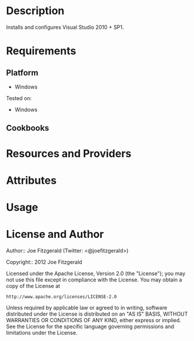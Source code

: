 Description
===========

Installs and configures Visual Studio 2010 + SP1.

Requirements
============

Platform
--------

* Windows

Tested on:

* Windows

Cookbooks
---------

<Any Required Cookbooks Here>

Resources and Providers
=======================

<Any Resources Or Providers Here>

Attributes
==========

<Any Attributes Here>

Usage
=====

<Usage Here>

License and Author
==================

Author:: Joe Fitzgerald (Twitter: <@joefitzgerald>)

Copyright:: 2012 Joe Fitzgerald

Licensed under the Apache License, Version 2.0 (the "License");
you may not use this file except in compliance with the License.
You may obtain a copy of the License at

    http://www.apache.org/licenses/LICENSE-2.0

Unless required by applicable law or agreed to in writing, software
distributed under the License is distributed on an "AS IS" BASIS,
WITHOUT WARRANTIES OR CONDITIONS OF ANY KIND, either express or implied.
See the License for the specific language governing permissions and
limitations under the License.
